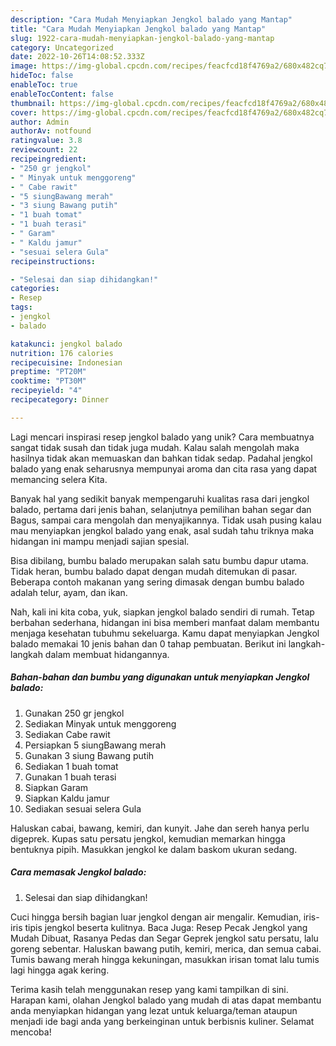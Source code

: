```yaml
---
description: "Cara Mudah Menyiapkan Jengkol balado yang Mantap"
title: "Cara Mudah Menyiapkan Jengkol balado yang Mantap"
slug: 1922-cara-mudah-menyiapkan-jengkol-balado-yang-mantap
category: Uncategorized
date: 2022-10-26T14:08:52.333Z
image: https://img-global.cpcdn.com/recipes/feacfcd18f4769a2/680x482cq70/jengkol-balado-foto-resep-utama.jpg
hideToc: false
enableToc: true
enableTocContent: false
thumbnail: https://img-global.cpcdn.com/recipes/feacfcd18f4769a2/680x482cq70/jengkol-balado-foto-resep-utama.jpg
cover: https://img-global.cpcdn.com/recipes/feacfcd18f4769a2/680x482cq70/jengkol-balado-foto-resep-utama.jpg
author: Admin
authorAv: notfound
ratingvalue: 3.8
reviewcount: 22
recipeingredient:
- "250 gr jengkol"
- " Minyak untuk menggoreng"
- " Cabe rawit"
- "5 siungBawang merah"
- "3 siung Bawang putih"
- "1 buah tomat"
- "1 buah terasi"
- " Garam"
- " Kaldu jamur"
- "sesuai selera Gula"
recipeinstructions:

- "Selesai dan siap dihidangkan!"
categories:
- Resep
tags:
- jengkol
- balado

katakunci: jengkol balado 
nutrition: 176 calories
recipecuisine: Indonesian
preptime: "PT20M"
cooktime: "PT30M"
recipeyield: "4"
recipecategory: Dinner

---
```





Lagi mencari inspirasi resep jengkol balado yang unik? Cara membuatnya sangat tidak susah dan tidak juga mudah. Kalau salah mengolah maka hasilnya tidak akan memuaskan dan bahkan tidak sedap. Padahal jengkol balado yang enak seharusnya mempunyai aroma dan cita rasa yang dapat memancing selera Kita.





Banyak hal yang sedikit banyak mempengaruhi kualitas rasa dari jengkol balado, pertama dari jenis bahan, selanjutnya pemilihan bahan segar dan Bagus, sampai cara mengolah dan menyajikannya. Tidak usah pusing kalau mau menyiapkan jengkol balado yang enak,      asal sudah tahu triknya maka hidangan ini mampu menjadi sajian spesial.














Bisa dibilang, bumbu balado merupakan salah satu bumbu dapur utama. Tidak heran, bumbu balado dapat dengan mudah ditemukan di pasar. Beberapa contoh makanan yang sering dimasak dengan bumbu balado adalah telur, ayam, dan ikan.






Nah, kali ini kita coba, yuk, siapkan jengkol balado sendiri di rumah. Tetap berbahan sederhana, hidangan ini bisa memberi manfaat dalam membantu menjaga kesehatan tubuhmu sekeluarga. Kamu dapat menyiapkan Jengkol balado memakai 10 jenis bahan dan 0 tahap pembuatan. Berikut ini langkah-langkah dalam membuat hidangannya.

<!--inarticleads1-->

##### Bahan-bahan dan bumbu yang digunakan untuk menyiapkan Jengkol balado:

1. Gunakan 250 gr jengkol
1. Sediakan  Minyak untuk menggoreng
1. Sediakan  Cabe rawit
1. Persiapkan 5 siungBawang merah
1. Gunakan 3 siung Bawang putih
1. Sediakan 1 buah tomat
1. Gunakan 1 buah terasi
1. Siapkan  Garam
1. Siapkan  Kaldu jamur
1. Sediakan sesuai selera Gula


Haluskan cabai, bawang, kemiri, dan kunyit. Jahe dan sereh hanya perlu digeprek. Kupas satu persatu jengkol, kemudian memarkan hingga bentuknya pipih. Masukkan jengkol ke dalam baskom ukuran sedang. 

<!--inarticleads2-->

##### Cara memasak Jengkol balado:


1. Selesai dan siap dihidangkan!

Cuci hingga bersih bagian luar jengkol dengan air mengalir. Kemudian, iris-iris tipis jengkol beserta kulitnya. Baca Juga: Resep Pecak Jengkol yang Mudah Dibuat, Rasanya Pedas dan Segar Geprek jengkol satu persatu, lalu goreng sebentar. Haluskan bawang putih, kemiri, merica, dan semua cabai. Tumis bawang merah hingga kekuningan, masukkan irisan tomat lalu tumis lagi hingga agak kering. 

Terima kasih telah menggunakan resep yang kami tampilkan di sini. Harapan kami, olahan Jengkol balado yang mudah di atas dapat membantu anda menyiapkan hidangan yang lezat untuk keluarga/teman ataupun menjadi ide bagi anda yang berkeinginan untuk berbisnis kuliner. Selamat mencoba!
